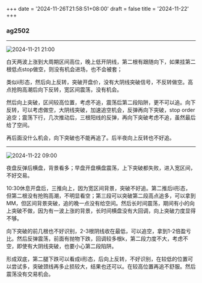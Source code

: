 +++
date = '2024-11-26T21:58:51+08:00'
draft = false
title = '2024-11-22'
+++

### ag2502

---

![2024-11-21 21:00](/images/2024-11-23-01-33-21.png)

白天两波上涨到大周期区间高位，晚上低开阴线，第二根有跟随向下，如果挂第二根低点stop做空，则没有机会进场，也不会被套；

类似ii形态，然后向上反转，突破开盘价，没有大阴线突破信号，不反转做空。高点抢购高潮后向下反转，宽区间震荡，没有机会。

然后向上突破，区间较高位置，考虑不追，震荡后第二段陷阱，更不可以追。向下反转，可以考虑做空，大阴线突破，加速追空机会，反弹再向下突破，stop order 追空；震荡下行，几次推动后，三根阳线的反弹，再向下突破考虑不追，虽然最后给了空间。

再后面没什么机会，向下突破也不能再追了。后半夜向上反转也不好追。

---

![2024-11-22 09:00](/images/2024-11-23-01-58-14.png)

夜盘反弹后横盘，背景看多；早盘开盘横盘震荡，上下突破都失败，进入宽区间，不好交易。

10:30休息开盘后，三推向上，因为宽区间背景，突破不好追。第二推后ii形态，但第二根没有抢购高潮，不明显看空；第三段可以突破第二段高点追多，可以拿到MM，但区间背景突破，追的晚一点没有给空间。然后长时间震荡，期间有小的向上突破不做，因为有一波上涨的背景，长时间横盘没有大回调，向上突破力度显得不够。

向下突破的前几根也不好识别，2-3根阴线收在最低，可以追空，拿到1-2倍盈亏比。然后反弹震荡，前面有抛物下跌，回调较多根k，第二段力度不大，考虑不空，即使有大阴线突破，也要小心第二段陷阱。

形成双底，第二腿下跌可以看成ii形态，后向上反转，不好识别，在较低的位置可以尝试多，突破颈线再多止损较大，结果也还可以。在较高位置再追不舒服。然后震荡没有交易机会。
